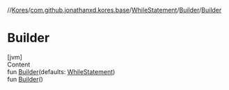 //[Kores](../../../index.md)/[com.github.jonathanxd.kores.base](../../index.md)/[WhileStatement](../index.md)/[Builder](index.md)/[Builder](-builder.md)



# Builder  
[jvm]  
Content  
fun [Builder](-builder.md)(defaults: [WhileStatement](../index.md))  
fun [Builder](-builder.md)()  




